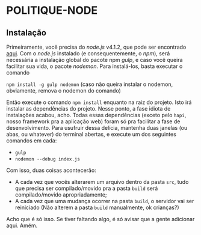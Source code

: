 # POLITIQUE-NODE

## Instalação

Primeiramente, você precisa do *node.js* v4.1.2, que pode ser encontrado [aqui](https://nodejs.org). Com o *node.js* instalado (e consequentemente, o *npm*), será necessária a instalação global do pacote npm *gulp*, e caso você queira facilitar sua vida, o pacote *nodemon*. Para instalá-los, basta executar o comando

`npm install -g gulp nodemon` (caso não queira instalar o nodemon, obviamente, remova o nodemon do comando)

Então execute o comando `npm install` enquanto na raiz do projeto. Isto irá instalar as dependências do projeto. Nesse ponto, a fase idiota de instalações acabou, acho. Todas essas dependências (exceto pelo `hapi`, nosso framework pra a aplicação web) foram só pra facilitar a fase de desenvolvimento. Para usufruir dessa delícia, mantenha duas janelas (ou abas, ou whatever) do terminal abertas, e execute um dos seguintes comandos em cada:

- `gulp`
- `nodemon --debug index.js`

Com isso, duas coisas acontecerão:

- A cada vez que vocês alterarem um arquivo dentro da pasta `src`, tudo que precisa ser compilado/movido pra a pasta `build` será compilado/movido apropriadamente;
- A cada vez que uma mudança ocorrer na pasta `build`, o servidor vai ser reiniciado (Não alterem a pasta `build` manualmente, ok crianças?)

Acho que é só isso. Se tiver faltando algo, é só avisar que a gente adicionar aqui. Amém.